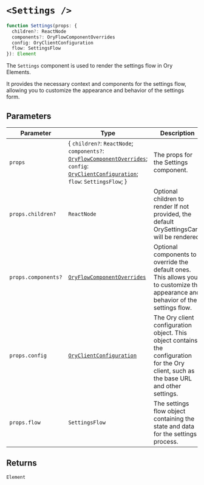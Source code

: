 # `<Settings />`

```ts
function Settings(props: {
  children?: ReactNode
  components?: OryFlowComponentOverrides
  config: OryClientConfiguration
  flow: SettingsFlow
}): Element
```

The `Settings` component is used to render the settings flow in Ory Elements.

It provides the necessary context and components for the settings flow, allowing you to customize the appearance and behavior of
the settings form.

## Parameters

| Parameter           | Type                                                                                                                                                                                                                                     | Description                                                                                                                              |
| ------------------- | ---------------------------------------------------------------------------------------------------------------------------------------------------------------------------------------------------------------------------------------- | ---------------------------------------------------------------------------------------------------------------------------------------- |
| `props`             | \{ `children?`: `ReactNode`; `components?`: [`OryFlowComponentOverrides`](../../type-aliases/OryFlowComponentOverrides.md); `config`: [`OryClientConfiguration`](../../interfaces/OryClientConfiguration.md); `flow`: `SettingsFlow`; \} | The props for the Settings component.                                                                                                    |
| `props.children?`   | `ReactNode`                                                                                                                                                                                                                              | Optional children to render If not provided, the default OrySettingsCard will be rendered.                                               |
| `props.components?` | [`OryFlowComponentOverrides`](../../type-aliases/OryFlowComponentOverrides.md)                                                                                                                                                           | Optional components to override the default ones. This allows you to customize the appearance and behavior of the settings flow.         |
| `props.config`      | [`OryClientConfiguration`](../../interfaces/OryClientConfiguration.md)                                                                                                                                                                   | The Ory client configuration object. This object contains the configuration for the Ory client, such as the base URL and other settings. |
| `props.flow`        | `SettingsFlow`                                                                                                                                                                                                                           | The settings flow object containing the state and data for the settings process.                                                         |

## Returns

`Element`
